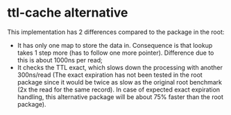 # ttl-cache alternative

This implementation has 2 differences compared to the package in the root:

* It has only one map to store the data in. Consequence is that lookup takes 1 step more (has to follow one more pointer). Difference due to this is about 1000ns per read;
* It checks the TTL exact, which slows down the processing with another 300ns/read (The exact expiration has not been tested in the root package since it would be twice as slow as the original root benchmark (2x the read for the same record). In case of expected exact expiration handling, this alternative package will be about 75% faster than the root package).
